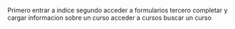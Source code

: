 Primero entrar a indice
segundo acceder a formularios
tercero completar y cargar informacion sobre un curso
acceder a cursos 
buscar un curso